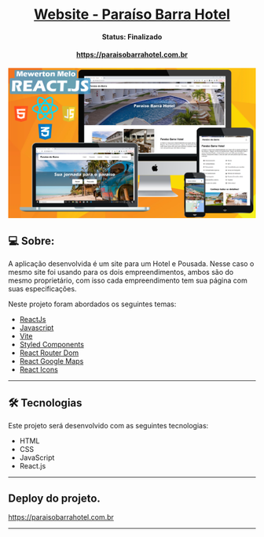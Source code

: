 <p align="center">
  <h1 align="center"><a href="#">Website - Paraíso Barra Hotel</a></h1>
</p>

<h4 align="center"> 
	 Status: Finalizado
</h4>
<p align="center">
  <h4 align="center"><a href="https://paraisobarrahotel.com.br">https://paraisobarrahotel.com.br</a></h4>
</p>

<p align="center">
  <img width="800" src="./src/assets/apresentarhotel.png">
</p>

## 💻 Sobre:

A aplicação desenvolvida é um site para um Hotel e Pousada.
Nesse caso o mesmo site foi usando para os dois empreendimentos,
ambos são do mesmo proprietário, com isso cada empreendimento tem
sua página com suas especificações. 

Neste projeto foram abordados os seguintes temas:

- [ReactJs](https://reactjs.org)
- [Javascript](https://developer.mozilla.org/pt-BR/docs/Web/JavaScript)
- [Vite](https://vitejs.dev/)
- [Styled Components](https://styled-components.com/)
- [React Router Dom](https://react-icons.github.io/react-icons/)
- [React Google Maps](https://www.npmjs.com/package/@react-google-maps/api)
- [React Icons](https://react-icons.github.io/react-icons)

---

## 🛠 Tecnologias

Este projeto será desenvolvido com as seguintes tecnologias:

- HTML
- CSS
- JavaScript
- React.js

---

## Deploy do projeto.
https://paraisobarrahotel.com.br


---



